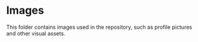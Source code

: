 # Images

This folder contains images used in the repository, such as profile pictures and other visual assets.
